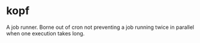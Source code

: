 # kopf

A job runner. Borne out of cron not preventing
a job running twice in parallel when one execution
takes long.
